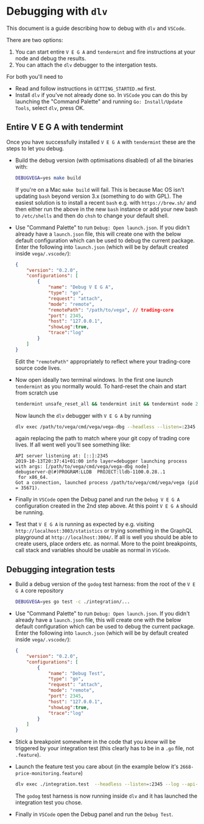 # Debugging with `dlv`

This document is a guide describing how to debug with `dlv` and `VSCode`.

There are two options:
1) You can start entire `V E G A` and `tendermint` and fire instructions at your node and debug the results.
2) You can attach the `dlv` debugger to the intergation tests. 

For both you'll need to
- Read and follow instructions in `GETTING_STARTED.md` first.
- Install `dlv` if you've not already done so. In `VSCode` you can do this by launching the "Command Palette" and running `Go: Install/Update Tools`, select `dlv`, press OK.


## Entire V E G A with tendermint

Once you have successfully installed `V E G A` with `tendermint` these are the steps to let you debug.

- Build the debug version (with optimisations disabled) of all the binaries with:

    ```bash
    DEBUGVEGA=yes make build
    ```
    If you're on a Mac `make build` will fail. This is because Mac OS isn't updating `bash` beyond version 3.x (something to do with GPL). The easiest solution is to install a recent `bash` e.g. with `https://brew.sh/` and then either run the above in the new `bash` instance or add your new bash to `/etc/shells` and then do `chsh` to change your default shell. 

- Use "Command Palette" to run `Debug: Open launch.json`. If you didn't already have a `launch.json` file, this will create one with the below default configuration which can be used to debug the current package. Enter the following into `launch.json` (which will be by default created inside `vega/.vscode/`):

    ```json
    {
        "version": "0.2.0",
        "configurations": [
            {
                "name": "Debug V E G A",
                "type": "go",
                "request": "attach",
                "mode": "remote",
                "remotePath": "/path/to/vega", // trading-core
                "port": 2345,
                "host": "127.0.0.1",
                "showLog":true,
                "trace":"log"
            }
        ]
    }
    ```
    Edit the `"remotePath"` appropriately to reflect where your trading-core source code lives.

- Now open ideally two terminal windows. In the first one launch `tendermint` as you normally would. To hard-reset the chain and start from scratch use

    ```bash
    tendermint unsafe_reset_all && tendermint init && tendermint node 2>./tendermint.stderr.out 1>./tendermint.stdout.out
    ```
    Now launch the `dlv` debugger with `V E G A` by running

    ```bash
    dlv exec /path/to/vega/cmd/vega/vega-dbg --headless --listen=:2345 --log --api-version=2 -- node
    ```
    again replacing the path to match where your git copy of trading core lives.  If all went well you'll see something like:

    ```
    API server listening at: [::]:2345
    2019-10-13T20:37:41+01:00 info layer=debugger launching process with args: [/path/to/vega/cmd/vega/vega-dbg node]
    debugserver-@(#)PROGRAM:LLDB  PROJECT:lldb-1100.0.28..1
     for x86_64.
    Got a connection, launched process /path/to/vega/cmd/vega/vega (pid = 35671).
    ```
- Finally in `VSCode` open the Debug panel and run the `Debug V E G A` configuration created in the 2nd step above. At this point `V E G A` should be running.
- Test that `V E G A` is running as expected by e.g. visiting `http://localhost:3003/statistics` or trying something in the GraphQL playground at `http://localhost:3004/`. If all is well you should be able to create users, place orders etc. as normal. More to the point breakpoints, call stack and variables should be usable as normal in `VSCode`.



## Debugging integration tests

- Build a debug version of the `godog` test harness: from the root of the `V E G A` core repository

    ```bash
    DEBUGVEGA=yes go test -c ./integration/...
    ```

- Use "Command Palette" to run `Debug: Open launch.json`. If you didn't already have a `launch.json` file, this will create one with the below default configuration which can be used to debug the current package. Enter the following into `launch.json` (which will be by default created inside `vega/.vscode/`):

    ```json
    {
        "version": "0.2.0",
        "configurations": [
            {
                "name": "Debug Test",
                "type": "go",
                "request": "attach",
                "mode": "remote",
                "port": 2345,
                "host": "127.0.0.1",
                "showLog":true,
                "trace":"log"
            }
        ]
    }
    ```

- Stick a breakpoint somewhere in the code that you *know* will be triggered by your integration test (this clearly has to be in a `.go` file, not `.feature`).


- Launch the feature test you care about (in the example below it's `2668-price-monitoring.feature`) 
    ```bash
    dlv exec ./integration.test  --headless --listen=:2345 --log --api-version=2    -- -godog.format=pretty --  $(pwd)/integration/features/2668-price-monitoring.feature
    ```
    The `godog` test harness is now running inside `dlv` and it has launched the integration test you chose. 

- Finally in `VSCode` open the Debug panel and run the `Debug Test`.